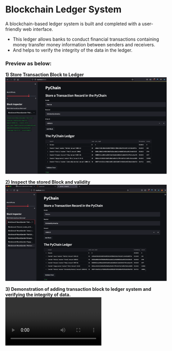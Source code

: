 # Blockchain Ledger System

A blockchain-based ledger system is built and completed with a user-friendly web interface. 

* This ledger allows banks to conduct financial transactions containing money transfer money information between senders and receivers. 
* And helps to verify the integrity of the data in the ledger.

### Preview as below:

**1) Store Transaction Block to Ledger**
![](Resources/BlockChain-Ledger-PyChain_1.png)

**2) Inspect the stored Block and validity**
![](Resources/BlockChain-Ledger-PyChain_2.png)



**3) Demonstration of adding transaction block to ledger system and verifying the integrity of data.**
<video src=Resources/PyChain_Ledger_System_video.mov controls="controls" style="max-width: 730px;">
</video>